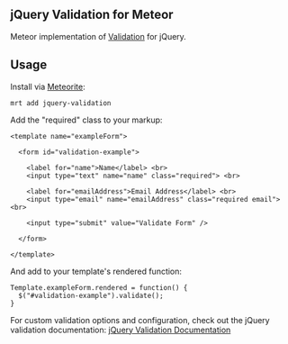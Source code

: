 ## jQuery Validation for Meteor

Meteor implementation of [Validation](https://github.com/jzaefferer/jquery-validation) for jQuery.

## Usage

Install via [Meteorite](https://github.com/oortcloud/meteorite): 

` mrt add jquery-validation `

Add the "required" class to your markup:

```
<template name="exampleForm">

  <form id="validation-example">

    <label for="name">Name</label> <br>
    <input type="text" name="name" class="required"> <br>
    
    <label for="emailAddress">Email Address</label> <br>
    <input type="email" name="emailAddress" class="required email"> <br>
    
    <input type="submit" value="Validate Form" />
 
  </form>
  
</template>
```

And add to your template's rendered function:

``` 
Template.exampleForm.rendered = function() {
  $("#validation-example").validate(); 
}
```

For custom validation options and configuration, check out the jQuery validation documentation: [jQuery Validation Documentation](http://jqueryvalidation.org/documentation)